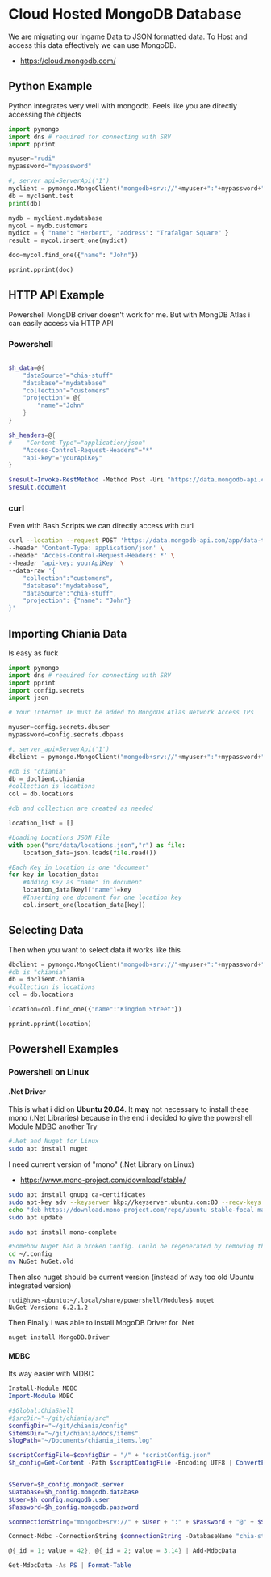 # Cloud Hosted MongoDB Database

We are migrating our Ingame Data to JSON formatted data. To Host and access this data effectively we can use MongoDB.
- <https://cloud.mongodb.com/>

## Python Example

Python integrates very well with mongodb. Feels like you are directly accessing the objects

```python
import pymongo
import dns # required for connecting with SRV
import pprint

myuser="rudi"
mypassword="mypassword"

#, server_api=ServerApi('1')
myclient = pymongo.MongoClient("mongodb+srv://"+myuser+":"+mypassword+"@chia-stuff.g7ivxgh.mongodb.net/?retryWrites=true&w=majority")
db = myclient.test
print(db)

mydb = myclient.mydatabase
mycol = mydb.customers
mydict = { "name": "Herbert", "address": "Trafalgar Square" }
result = mycol.insert_one(mydict)

doc=mycol.find_one({"name": "John"})

pprint.pprint(doc)
```

## HTTP API Example

Powershell MongDB driver doesn't work for me. But with MongDB Atlas i can easily access via HTTP API

### Powershell

```powershell

$h_data=@{
    "dataSource"="chia-stuff"
    "database"="mydatabase"
    "collection"="customers"
    "projection"= @{
        "name"="John"
    }
}

$h_headers=@{
#    "Content-Type"="application/json"
    "Access-Control-Request-Headers"="*"
    "api-key"="yourApiKey"
}

$result=Invoke-RestMethod -Method Post -Uri "https://data.mongodb-api.com/app/data-tmopi/endpoint/data/v1/action/findOne" -Headers $h_headers -Body (ConvertTo-Json $h_data) -ContentType "application/json"
$result.document
```

### curl

Even with Bash Scripts we can directly access with curl

```bash
curl --location --request POST 'https://data.mongodb-api.com/app/data-tmopi/endpoint/data/v1/action/findOne' \
--header 'Content-Type: application/json' \
--header 'Access-Control-Request-Headers: *' \
--header 'api-key: yourApiKey' \
--data-raw '{
    "collection":"customers",
    "database":"mydatabase",
    "dataSource":"chia-stuff",
    "projection": {"name": "John"}
}'
```

## Importing Chiania Data

Is easy as fuck

```python
import pymongo
import dns # required for connecting with SRV
import pprint
import config.secrets
import json

# Your Internet IP must be added to MongoDB Atlas Network Access IPs

myuser=config.secrets.dbuser
mypassword=config.secrets.dbpass

#, server_api=ServerApi('1')
dbclient = pymongo.MongoClient("mongodb+srv://"+myuser+":"+mypassword+"@chia-stuff.g7ivxgh.mongodb.net/?retryWrites=true&w=majority")

#db is "chiania"
db = dbclient.chiania
#collection is locations
col = db.locations

#db and collection are created as needed

location_list = []

#Loading Locations JSON File
with open("src/data/locations.json","r") as file:
    location_data=json.loads(file.read())

#Each Key in Location is one "document"
for key in location_data:
    #Adding Key as "name" in document
    location_data[key]["name"]=key
    #Inserting one document for one location key
    col.insert_one(location_data[key])
```

## Selecting Data

Then when you want to select data it works like this

```python
dbclient = pymongo.MongoClient("mongodb+srv://"+myuser+":"+mypassword+"@chia-stuff.g7ivxgh.mongodb.net/?retryWrites=true&w=majority")
#db is "chiania"
db = dbclient.chiania
#collection is locations
col = db.locations

location=col.find_one({"name":"Kingdom Street"})

pprint.pprint(location)
```


## Powershell Examples

### Powershell on Linux

#### .Net Driver

This is what i did on **Ubuntu 20.04**. It **may** not necessary to install these mono (.Net Libraries) because in the end i decided to give the powershell Module [MDBC](https://github.com/nightroman/Mdbc) another Try

```bash
#.Net and Nuget for Linux
sudo apt install nuget
```

I need current version of "mono" (.Net Library on Linux)

- <https://www.mono-project.com/download/stable/>

```bash
sudo apt install gnupg ca-certificates
sudo apt-key adv --keyserver hkp://keyserver.ubuntu.com:80 --recv-keys 3FA7E0328081BFF6A14DA29AA6A19B38D3D831EF
echo "deb https://download.mono-project.com/repo/ubuntu stable-focal main" | sudo tee /etc/apt/sources.list.d/mono-official-stable.list
sudo apt update

sudo apt install mono-complete 

#Somehow Nuget had a broken Config. Could be regenerated by removing the current config
cd ~/.config
mv NuGet NuGet.old
```

Then also nuget should be current version (instead of way too old Ubuntu integrated version)

```text
rudi@hpws-ubuntu:~/.local/share/powershell/Modules$ nuget
NuGet Version: 6.2.1.2
```

Then Finally i was able to install MogoDB Driver for .Net

```bash
nuget install MongoDB.Driver
```

#### MDBC

Its way easier with MDBC

```powershell
Install-Module MDBC
Import-Module MDBC
```

```powershell
#$Global:ChiaShell
#$srcDir="~/git/chiania/src"
$configDir="~/git/chiania/config"
$itemsDir="~/git/chiania/docs/items"
$logPath="~/Documents/chiania_items.log"

$scriptConfigFile=$configDir + "/" + "scriptConfig.json"
$h_config=Get-Content -Path $scriptConfigFile -Encoding UTF8 | ConvertFrom-Json -Depth 10


$Server=$h_config.mongodb.server
$Database=$h_config.mongodb.database
$User=$h_config.mongodb.user
$Password=$h_config.mongodb.password

$connectionString="mongodb+srv://" + $User + ":" + $Password + "@" + $Server + "/" + $Database + "?retryWrites=true&w=majority"

Connect-Mdbc -ConnectionString $connectionString -DatabaseName "chia-stuff" -CollectionName "test"

@{_id = 1; value = 42}, @{_id = 2; value = 3.14} | Add-MdbcData

Get-MdbcData -As PS | Format-Table
```